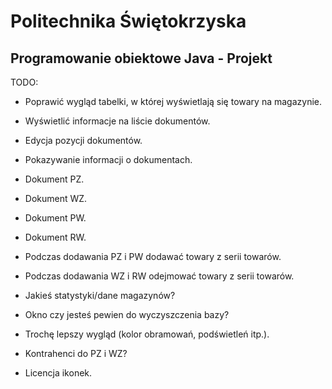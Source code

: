 ﻿Politechnika Świętokrzyska
==========================
Programowanie obiektowe Java - Projekt
--------------------------------------

TODO:

* Poprawić wygląd tabelki, w której wyświetlają się towary na magazynie.
* Wyświetlić informacje na liście dokumentów.
* Edycja pozycji dokumentów.
* Pokazywanie informacji o dokumentach.

* Dokument PZ.
* Dokument WZ.
* Dokument PW.
* Dokument RW.
* Podczas dodawania PZ i PW dodawać towary z serii towarów.
* Podczas dodawania WZ i RW odejmować towary z serii towarów.

* Jakieś statystyki/dane magazynów?

* Okno czy jesteś pewien do wyczyszczenia bazy?
* Trochę lepszy wygląd (kolor obramowań, podświetleń itp.).

* Kontrahenci do PZ i WZ?
* Licencja ikonek.